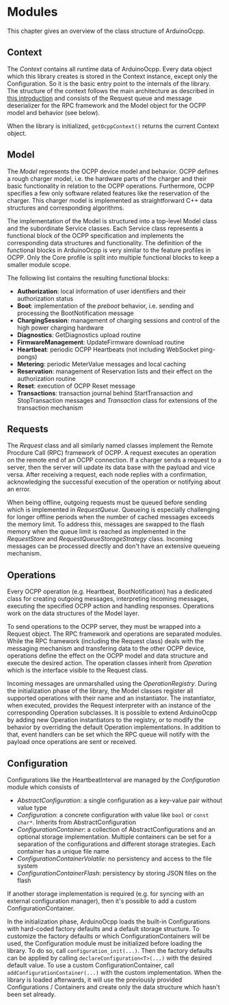 # Modules

This chapter gives an overview of the class structure of ArduinoOcpp.

## Context

The *Context* contains all runtime data of ArduinoOcpp. Every data object which this library creates is stored in the Context instance, except only the Configuration. So it is the basic entry point to the internals of the library. The structure of the context follows the main architecture as described in [this introduction](intro-tech) and consists of the Request queue and message deserializer for the RPC framework and the Model object for the OCPP model and behavior (see below).

When the library is initialized, `getOcppContext()` returns the current Context object.

## Model

The *Model* represents the OCPP device model and behavior. OCPP defines a rough charger model, i.e. the hardware parts of the charger and their basic functionality in relation to the OCPP operations. Furthermore, OCPP specifies a few only software related features like the reservation of the charger. This charger model is implemented as straightforward C++ data structures and corresponding algorithms.

The implementation of the Model is structured into a top-level Model class and the subordinate Service classes. Each Service class represents a functional block of the OCPP specification and implements the corresponding data structures and functionality. The definition of the functional blocks in ArduinoOcpp is very similar to the feature profiles in OCPP. Only the Core profile is split into multiple functional blocks to keep a smaller module scope.

The following list contains the resulting functional blocks:

- **Authorization**: local information of user identifiers and their authorization status
- **Boot**: implementation of the *preboot* behavior, i.e. sending and processing the BootNotification message
- **ChargingSession**: management of charging sessions and control of the high power charging hardware
- **Diagnostics**: GetDiagnostics upload routine
- **FirmwareManagement**: UpdateFirmware download routine
- **Heartbeat**: periodic OCPP Heartbeats (not including WebSocket ping-pongs)
- **Metering**: periodic MeterValue messages and local caching
- **Reservation**: management of Reservation lists and their effect on the authorization routine
- **Reset**: execution of OCPP Reset message
- **Transactions**: transaction journal behind StartTransaction and StopTransaction messages and *Transaction* class for extensions of the transaction mechanism

## Requests

The *Request* class and all similarly named classes implement the Remote Procdure Call (RPC) framework of OCPP. A request executes an operation on the remote end of an OCPP connection. If a charger sends a request to a server, then the server will update its data base with the payload and vice versa. After receiving a request, each node replies with a confirmation, acknowledging the successful execution of the operation or notifying about an error.

When being offline, outgoing requests must be queued before sending which is implemented in *RequestQueue*. Queueing is especially challenging for longer offline periods when the number of cached messages exceeds the memory limit. To address this, messages are swapped to the flash memory when the queue limit is reached as implemented in the *RequestStore* and *RequestQueueStorageStrategy* class. Incoming messages can be processed directly and don't have an extensive queueing mechanism.

## Operations

Every OCPP operation (e.g. Heartbeat, BootNotification) has a dedicated class for creating outgoing messages, interpreting incoming messages, executing the specified OCPP action and handling responses. Operations work on the data structures of the Model layer.

To send operations to the OCPP server, they must be wrapped into a Request object. The RPC framework and operations are separated modules. While the RPC framework (including the Request class) deals with the messaging mechanism and transfering data to the other OCPP device, operations define the effect on the OCPP model and data structure and execute the desired action. The operation classes inherit from *Operation* which is the interface visible to the Request class.

Incoming messages are unmarshalled using the *OperationRegistry*. During the initialization phase of the library, the Model classes register all supported operations with their name and an instantiator. The instantiator, when executed, provides the Request interpreter with an instance of the corresponding Operation subclasses. It is possible to extend ArduinoOcpp by adding new Operation instantiators to the registry, or to modify the behavior by overriding the default Operation implementations. In addition to that, event handlers can be set which the RPC queue will notify with the payload once operations are sent or received.

## Configuration

Configurations like the HeartbeatInterval are managed by the *Configuration* module which consists of

- *AbstractConfiguration*: a single configuration as a key-value pair without value type
- *Configuration*: a concrete configuration with value like `bool` or `const char*`. Inherits from AbstractConfiguration
- *ConfigurationContainer*: a collection of AbstractConfigurations and an optional storage implementation. Multiple containers can be set for a separation of the configurations and different storage strategies. Each container has a unique file name
- *ConfigurationContainerVolatile*: no persistency and access to the file system
- *ConfigurationContainerFlash*: persistency by storing JSON files on the flash

If another storage implementation is required (e.g. for syncing with an external configuration manager), then it's possible to add a custom ConfigurationContainer.

In the initialization phase, ArduinoOcpp loads the built-in Configurations with hard-coded factory defaults and a default storage structure. To customize the factory defaults or which ConfigurationContainers will be used, the Configuration module must be initialized before loading the library. To do so, call `configuration_init(...)`. Then the factory defaults can be applied by calling `declareConfiguration<T>(...)` with the desired default value. To use a custom ConfigurationContainer, call `addConfigurationContainer(...)` with the custom implementation. When the library is loaded afterwards, it will use the previously provided Configurations / Containers and create only the data structure which hasn't been set already.
